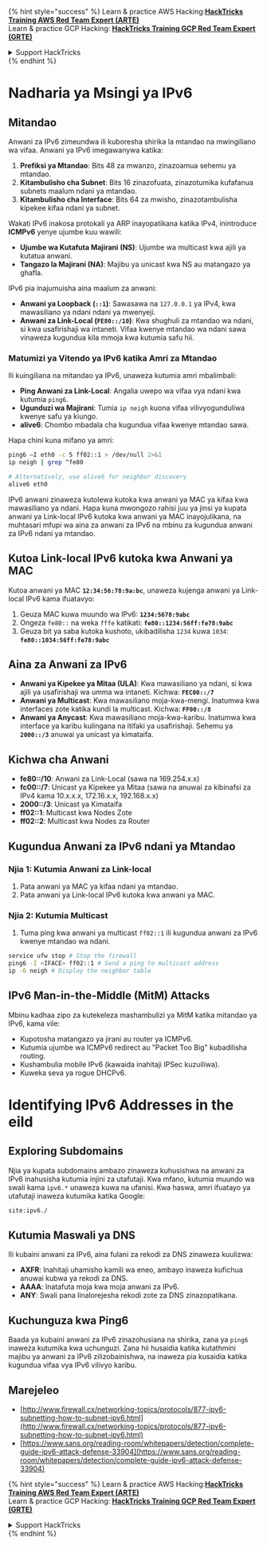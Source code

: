 {% hint style="success" %}
Learn & practice AWS Hacking:<img src="/.gitbook/assets/arte.png" alt="" data-size="line">[**HackTricks Training AWS Red Team Expert (ARTE)**](https://training.hacktricks.xyz/courses/arte)<img src="/.gitbook/assets/arte.png" alt="" data-size="line">\
Learn & practice GCP Hacking: <img src="/.gitbook/assets/grte.png" alt="" data-size="line">[**HackTricks Training GCP Red Team Expert (GRTE)**<img src="/.gitbook/assets/grte.png" alt="" data-size="line">](https://training.hacktricks.xyz/courses/grte)

<details>

<summary>Support HackTricks</summary>

* Check the [**subscription plans**](https://github.com/sponsors/carlospolop)!
* **Join the** 💬 [**Discord group**](https://discord.gg/hRep4RUj7f) or the [**telegram group**](https://t.me/peass) or **follow** us on **Twitter** 🐦 [**@hacktricks\_live**](https://twitter.com/hacktricks\_live)**.**
* **Share hacking tricks by submitting PRs to the** [**HackTricks**](https://github.com/carlospolop/hacktricks) and [**HackTricks Cloud**](https://github.com/carlospolop/hacktricks-cloud) github repos.

</details>
{% endhint %}


# Nadharia ya Msingi ya IPv6

## Mitandao

Anwani za IPv6 zimeundwa ili kuboresha shirika la mtandao na mwingiliano wa vifaa. Anwani ya IPv6 imegawanywa katika:

1. **Prefiksi ya Mtandao**: Bits 48 za mwanzo, zinazoamua sehemu ya mtandao.
2. **Kitambulisho cha Subnet**: Bits 16 zinazofuata, zinazotumika kufafanua subnets maalum ndani ya mtandao.
3. **Kitambulisho cha Interface**: Bits 64 za mwisho, zinazotambulisha kipekee kifaa ndani ya subnet.

Wakati IPv6 inakosa protokali ya ARP inayopatikana katika IPv4, inintroduce **ICMPv6** yenye ujumbe kuu wawili:
- **Ujumbe wa Kutafuta Majirani (NS)**: Ujumbe wa multicast kwa ajili ya kutatua anwani.
- **Tangazo la Majirani (NA)**: Majibu ya unicast kwa NS au matangazo ya ghafla.

IPv6 pia inajumuisha aina maalum za anwani:
- **Anwani ya Loopback (`::1`)**: Sawasawa na `127.0.0.1` ya IPv4, kwa mawasiliano ya ndani ndani ya mwenyeji.
- **Anwani za Link-Local (`FE80::/10`)**: Kwa shughuli za mtandao wa ndani, si kwa usafirishaji wa intaneti. Vifaa kwenye mtandao wa ndani sawa vinaweza kugundua kila mmoja kwa kutumia safu hii.

### Matumizi ya Vitendo ya IPv6 katika Amri za Mtandao

Ili kuingiliana na mitandao ya IPv6, unaweza kutumia amri mbalimbali:
- **Ping Anwani za Link-Local**: Angalia uwepo wa vifaa vya ndani kwa kutumia `ping6`.
- **Ugunduzi wa Majirani**: Tumia `ip neigh` kuona vifaa vilivyogunduliwa kwenye safu ya kiungo.
- **alive6**: Chombo mbadala cha kugundua vifaa kwenye mtandao sawa.

Hapa chini kuna mifano ya amri:
```bash
ping6 –I eth0 -c 5 ff02::1 > /dev/null 2>&1
ip neigh | grep ^fe80

# Alternatively, use alive6 for neighbor discovery
alive6 eth0
```
IPv6 anwani zinaweza kutolewa kutoka kwa anwani ya MAC ya kifaa kwa mawasiliano ya ndani. Hapa kuna mwongozo rahisi juu ya jinsi ya kupata anwani ya Link-local IPv6 kutoka kwa anwani ya MAC inayojulikana, na muhtasari mfupi wa aina za anwani za IPv6 na mbinu za kugundua anwani za IPv6 ndani ya mtandao.

## **Kutoa Link-local IPv6 kutoka kwa Anwani ya MAC**

Kutoa anwani ya MAC **`12:34:56:78:9a:bc`**, unaweza kujenga anwani ya Link-local IPv6 kama ifuatavyo:

1. Geuza MAC kuwa muundo wa IPv6: **`1234:5678:9abc`**
2. Ongeza `fe80::` na weka `fffe` katikati: **`fe80::1234:56ff:fe78:9abc`**
3. Geuza bit ya saba kutoka kushoto, ukibadilisha `1234` kuwa `1034`: **`fe80::1034:56ff:fe78:9abc`**

## **Aina za Anwani za IPv6**

- **Anwani ya Kipekee ya Mitaa (ULA)**: Kwa mawasiliano ya ndani, si kwa ajili ya usafirishaji wa umma wa intaneti. Kichwa: **`FEC00::/7`**
- **Anwani ya Multicast**: Kwa mawasiliano moja-kwa-mengi. Inatumwa kwa interfaces zote katika kundi la multicast. Kichwa: **`FF00::/8`**
- **Anwani ya Anycast**: Kwa mawasiliano moja-kwa-karibu. Inatumwa kwa interface ya karibu kulingana na itifaki ya usafirishaji. Sehemu ya **`2000::/3`** anuwai ya unicast ya kimataifa.

## **Kichwa cha Anwani**
- **fe80::/10**: Anwani za Link-Local (sawa na 169.254.x.x)
- **fc00::/7**: Unicast ya Kipekee ya Mitaa (sawa na anuwai za kibinafsi za IPv4 kama 10.x.x.x, 172.16.x.x, 192.168.x.x)
- **2000::/3**: Unicast ya Kimataifa
- **ff02::1**: Multicast kwa Nodes Zote
- **ff02::2**: Multicast kwa Nodes za Router

## **Kugundua Anwani za IPv6 ndani ya Mtandao**

### Njia 1: Kutumia Anwani za Link-local
1. Pata anwani ya MAC ya kifaa ndani ya mtandao.
2. Pata anwani ya Link-local IPv6 kutoka kwa anwani ya MAC.

### Njia 2: Kutumia Multicast
1. Tuma ping kwa anwani ya multicast `ff02::1` ili kugundua anwani za IPv6 kwenye mtandao wa ndani.
```bash
service ufw stop # Stop the firewall
ping6 -I <IFACE> ff02::1 # Send a ping to multicast address
ip -6 neigh # Display the neighbor table
```
## IPv6 Man-in-the-Middle (MitM) Attacks
Mbinu kadhaa zipo za kutekeleza mashambulizi ya MitM katika mitandao ya IPv6, kama vile:

- Kupotosha matangazo ya jirani au router ya ICMPv6.
- Kutumia ujumbe wa ICMPv6 redirect au "Packet Too Big" kubadilisha routing.
- Kushambulia mobile IPv6 (kawaida inahitaji IPSec kuzuiliwa).
- Kuweka seva ya rogue DHCPv6.


# Identifying IPv6 Addresses in the eild

## Exploring Subdomains
Njia ya kupata subdomains ambazo zinaweza kuhusishwa na anwani za IPv6 inahusisha kutumia injini za utafutaji. Kwa mfano, kutumia muundo wa swali kama `ipv6.*` unaweza kuwa na ufanisi. Kwa haswa, amri ifuatayo ya utafutaji inaweza kutumika katika Google:
```bash
site:ipv6./
```
## Kutumia Maswali ya DNS
Ili kubaini anwani za IPv6, aina fulani za rekodi za DNS zinaweza kuulizwa:
- **AXFR**: Inahitaji uhamisho kamili wa eneo, ambayo inaweza kufichua anuwai kubwa ya rekodi za DNS.
- **AAAA**: Inatafuta moja kwa moja anwani za IPv6.
- **ANY**: Swali pana linalorejesha rekodi zote za DNS zinazopatikana.

## Kuchunguza kwa Ping6
Baada ya kubaini anwani za IPv6 zinazohusiana na shirika, zana ya `ping6` inaweza kutumika kwa uchunguzi. Zana hii husaidia katika kutathmini majibu ya anwani za IPv6 zilizobainishwa, na inaweza pia kusaidia katika kugundua vifaa vya IPv6 vilivyo karibu.

## Marejeleo

* [http://www.firewall.cx/networking-topics/protocols/877-ipv6-subnetting-how-to-subnet-ipv6.html](http://www.firewall.cx/networking-topics/protocols/877-ipv6-subnetting-how-to-subnet-ipv6.html)
* [https://www.sans.org/reading-room/whitepapers/detection/complete-guide-ipv6-attack-defense-33904](https://www.sans.org/reading-room/whitepapers/detection/complete-guide-ipv6-attack-defense-33904)


{% hint style="success" %}
Learn & practice AWS Hacking:<img src="/.gitbook/assets/arte.png" alt="" data-size="line">[**HackTricks Training AWS Red Team Expert (ARTE)**](https://training.hacktricks.xyz/courses/arte)<img src="/.gitbook/assets/arte.png" alt="" data-size="line">\
Learn & practice GCP Hacking: <img src="/.gitbook/assets/grte.png" alt="" data-size="line">[**HackTricks Training GCP Red Team Expert (GRTE)**<img src="/.gitbook/assets/grte.png" alt="" data-size="line">](https://training.hacktricks.xyz/courses/grte)

<details>

<summary>Support HackTricks</summary>

* Check the [**subscription plans**](https://github.com/sponsors/carlospolop)!
* **Join the** 💬 [**Discord group**](https://discord.gg/hRep4RUj7f) or the [**telegram group**](https://t.me/peass) or **follow** us on **Twitter** 🐦 [**@hacktricks\_live**](https://twitter.com/hacktricks\_live)**.**
* **Share hacking tricks by submitting PRs to the** [**HackTricks**](https://github.com/carlospolop/hacktricks) and [**HackTricks Cloud**](https://github.com/carlospolop/hacktricks-cloud) github repos.

</details>
{% endhint %}
